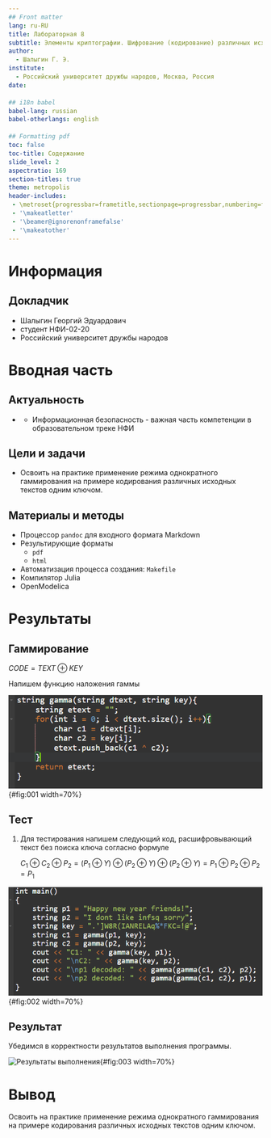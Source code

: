 ```yaml
---
## Front matter
lang: ru-RU
title: Лабораторная 8
subtitle: Элементы криптографии. Шифрование (кодирование) различных исходных текстов одним ключом
author:
  - Шалыгин Г. Э.
institute:
  - Российский университет дружбы народов, Москва, Россия
date:

## i18n babel
babel-lang: russian
babel-otherlangs: english

## Formatting pdf
toc: false
toc-title: Содержание
slide_level: 2
aspectratio: 169
section-titles: true
theme: metropolis
header-includes:
 - \metroset{progressbar=frametitle,sectionpage=progressbar,numbering=fraction}
 - '\makeatletter'
 - '\beamer@ignorenonframefalse'
 - '\makeatother'
---
```


# Информация

## Докладчик

  * Шалыгин Георгий Эдуардович
  * студент НФИ-02-20
  * Российский университет дружбы народов

# Вводная часть

## Актуальность

- - Информационная безопасность - важная часть компетенции в образовательном треке НФИ

## Цели и задачи

- Освоить на практике применение режима однократного гаммирования на примере кодирования различных исходных текстов одним ключом.


## Материалы и методы

- Процессор `pandoc` для входного формата Markdown
- Результирующие форматы
  - `pdf`
  - `html`
- Автоматизация процесса создания: `Makefile`
- Компилятор Julia
- OpenModelica

# Результаты

## Гаммирование

$CODE = TEXT\oplus KEY$

Напишем функцию наложения гаммы

![Файл httpd.conf](image\1.PNG){#fig:001 width=70%}


## Тест

1. Для тестирования напишем следующий код, расшифровывающий текст без поиска ключа согласно формуле  

   $C_1 \oplus C_2 \oplus P_2 = (P_1\oplus Y)\oplus(P_2\oplus Y)\oplus(P_2\oplus Y) = P_1\oplus P_2\oplus P_2 = P_1$

   

![Тестирующий код](image\2.PNG){#fig:002 width=70%}

## Результат

Убедимся в корректности результатов выполнения программы.

![Результаты выполнения](D:\work\study\2023-2024\infseq\study_2022-2023_infosec\labs\lab7\report\image\3.PNG){#fig:003 width=70%}




# Вывод

Освоить на практике применение режима однократного гаммирования на примере кодирования различных исходных текстов одним ключом.
